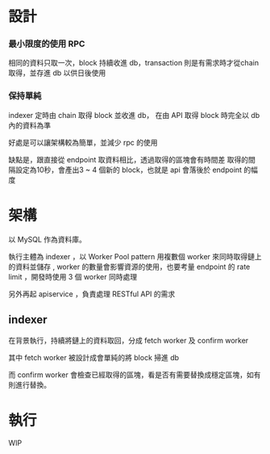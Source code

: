 # 設計

### 最小限度的使用 RPC
相同的資料只取一次，block 持續收進 db，transaction 則是有需求時才從chain取得，並存進 db 以供日後使用

### 保持單純
indexer 定時由 chain 取得 block 並收進 db，
在由 API 取得 block 時完全以 db 內的資料為準

好處是可以讓架構較為簡單，並減少 rpc 的使用

缺點是，跟直接從 endpoint 取資料相比，透過取得的區塊會有時間差
取得的間隔設定為10秒，會產出3 ~ 4 個新的 block，也就是 api 會落後於 endpoint 的幅度


# 架構

以 MySQL 作為資料庫。

執行主體為 indexer ，以 Worker Pool pattern 用複數個 worker 來同時取得鏈上的資料並儲存 , 
worker 的數量會影響資源的使用，也要考量 endpoint 的 rate limit ，開發時使用 3 個 worker 同時處理

另外再起 apiservice ，負責處理 RESTful API 的需求

## indexer
在背景執行，持續將鏈上的資料取回，分成 fetch worker 及 confirm worker

其中 fetch worker 被設計成會單純的將 block 掃進 db

而 confirm worker 會檢查已經取得的區塊，看是否有需要替換成穩定區塊，如有則進行替換。


# 執行

WIP